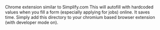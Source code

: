 Chrome extension similar to Simplify.com
This will autofill with hardcoded values when you fill a form (especially applying for jobs) online. It saves time. Simply add this directory to your chromium based browser extension (with developer mode on).
